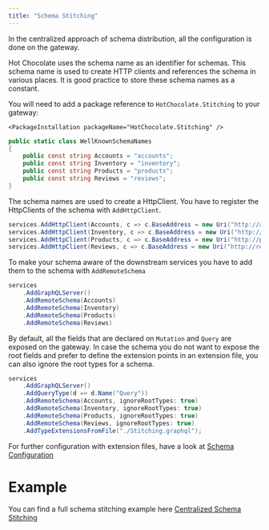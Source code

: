 ```yaml
---
title: "Schema Stitching"
---
```


In the centralized approach of schema distribution, all the configuration is done on the gateway.

Hot Chocolate uses the schema name as an identifier for schemas. This schema name is used to create HTTP clients and references the schema in various places. It is good practice to store these schema names as a constant.

You will need to add a package reference to `HotChocolate.Stitching` to your gateway:

`<PackageInstallation packageName="HotChocolate.Stitching" />`

```csharp
public static class WellKnownSchemaNames
{
    public const string Accounts = "accounts";
    public const string Inventory = "inventory";
    public const string Products = "products";
    public const string Reviews = "reviews";
}
```

The schema names are used to create a HttpClient. You have to register the HttpClients of the schema with `AddHttpClient`.

```csharp
services.AddHttpClient(Accounts, c => c.BaseAddress = new Uri("http://accounts.service.local/graphql"));
services.AddHttpClient(Inventory, c => c.BaseAddress = new Uri("http://inventory.service.local/graphql"));
services.AddHttpClient(Products, c => c.BaseAddress = new Uri("http://products.service.local/graphql"));
services.AddHttpClient(Reviews, c => c.BaseAddress = new Uri("http://reviews.service.local/graphql"));
```

To make your schema aware of the downstream services you have to add them to the schema with `AddRemoteSchema`

```csharp
services
    .AddGraphQLServer()
    .AddRemoteSchema(Accounts)
    .AddRemoteSchema(Inventory)
    .AddRemoteSchema(Products)
    .AddRemoteSchema(Reviews)
```

By default, all the fields that are declared on `Mutation` and `Query` are exposed on the gateway.
In case the schema you do not want to expose the root fields and prefer to define the extension points in an extension file, you can also ignore the root types for a schema.

```csharp
services
    .AddGraphQLServer()
    .AddQueryType(d => d.Name("Query"))
    .AddRemoteSchema(Accounts, ignoreRootTypes: true)
    .AddRemoteSchema(Inventory, ignoreRootTypes: true)
    .AddRemoteSchema(Products, ignoreRootTypes: true)
    .AddRemoteSchema(Reviews, ignoreRootTypes: true)
    .AddTypeExtensionsFromFile("./Stitching.graphql");
```

For further configuration with extension files, have a look at [Schema Configuration](/docs/hotchocolate/v12/distributed-schema/schema-configuration)

# Example

You can find a full schema stitching example here [Centralized Schema Stitching](https://github.com/ChilliCream/hotchocolate-examples/tree/master/misc/Stitching/centralized)
